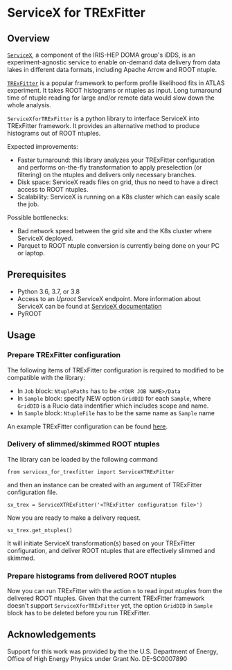 # ServiceX for TRExFitter

## Overview

[`ServiceX`](https://github.com/ssl-hep/ServiceX), a component of the IRIS-HEP DOMA group's iDDS, is an experiment-agnostic service to enable on-demand data delivery from data lakes in different data formats, including Apache Arrow and ROOT ntuple. 

[`TRExFitter`](https://gitlab.cern.ch/TRExStats/TRExFitter) is a popular framework to perform profile likelihood fits in ATLAS experiment. It takes ROOT histograms or ntuples as input. Long turnaround time of ntuple reading for large and/or remote data would slow down the whole analysis.

`ServiceXforTRExFitter` is a python library to interface ServiceX into TRExFitter framework. It provides an alternative method to produce histograms out of ROOT ntuples. 

<!-- Primary goal is the fast delivery of histograms from ROOT ntuples, which replaces TRExFitter option `n`.  -->

Expected improvements:
<!-- - Faster turnaround: this library analyzes your TRExFitter configuration to apply preselection (or filtering) on the ntuples and deliver only necessary branches. -->
- Faster turnaround: this library analyzes your TRExFitter configuration and performs on-the-fly transformation to apply preselection (or filtering) on the ntuples and delivers only necessary branches.
- Disk space: ServiceX reads files on grid, thus no need to have a direct access to ROOT ntuples.
- Scalability: ServiceX is running on a K8s cluster which can easily scale the job.

Possible bottlenecks:
- Bad network speed between the grid site and the K8s cluster where ServiceX deployed.
- Parquet to ROOT ntuple conversion is currently being done on your PC or laptop.

<!-- ServiceX for TRExFitter is a python library 
which delivers only needed data based on the TRExFitter configuration file
to deliver only data used by TRExFitter interactively. -->

## Prerequisites

- Python 3.6, 3.7, or 3.8
- Access to an *Uproot* ServiceX endpoint. More information about ServiceX can be found at [ServiceX documentation](https://servicex.readthedocs.io/en/latest/)
- PyROOT

## Usage

### Prepare TRExFitter configuration

The following items of TRExFitter configuration is required to modified to be compatible with the library:

- In `Job` block:  `NtuplePaths` has to be `<YOUR JOB NAME>/Data`
- In `Sample` block: specify NEW option `GridDID` for each `Sample`, where `GridDID` is a Rucio data indentifier which includes scope and name. 
- In `Sample` block: `NtupleFile` has to be the same name as `Sample` name

An example TRExFitter configuration can be found [here](https://github.com/kyungeonchoi/ServiceXforTRExFitter/blob/development/config/v9fit_simple.config).

### Delivery of slimmed/skimmed ROOT ntuples
<!-- ```
from servicex_for_trexfitter import ServiceXTRExFitter
sx_trex = ServiceXTRExFitter('<TRExFitter configuration file>')
sx_trex.get_ntuples()
``` -->
The library can be loaded by the following command
```
from servicex_for_trexfitter import ServiceXTRExFitter
```

and then an instance can be created with an argument of TRExFitter configuration file.
```
sx_trex = ServiceXTRExFitter('<TRExFitter configuration file>')
```

Now you are ready to make a delivery request. 
```
sx_trex.get_ntuples()
```
It will initiate ServiceX transformation(s) based on your TRExFitter configuration, and deliver ROOT ntuples that are effectively slimmed and skimmed.

### Prepare histograms from delivered ROOT ntuples

Now you can run TRExFitter with the action `n` to read input ntuples from the delivered ROOT ntuples. 
Given that the current TRExFitter framework doesn't support `ServiceXforTRExFitter` yet, the option `GridDID` in `Sample` block has to be deleted before you run TRExFitter.



<!-- configuration file -->

<!-- ## Limitations -->

<!-- ## Current version
The current version (`v0.4`) supports a simplified TRExFitter configuration file which contains one Region and multiple Samples. It performs very similarly to the `n` step of TRExFitter which extract histograms from flat-ntuple with selection. Log file will be generated under directory `log`. The output histogram is normalized to the luminosity set by the configuration file.  -->

<!-- ## Usage -->


<!-- The following script runs the `ServiceXforTRExFitter`:
```
python ServiceXReader.py
```
which performs following steps in order:
- Step 1: Check helm chart for SerivceX is deployed and running in good condition
- Step 2: Prepare backend to make a request
- Step 3: Prepare transform requests
- Step 4: Make requests
- Step 5: Monitor jobs
- Step 6: Prepare backend to download output
- Step 7: Download output
- Step 8: Post processing
- Step 9: Disconnect from backends

You have to specify a Grid DID name for a sample in your TRExFitter configuration file.

## Example 
The following shows the real-time demo of the `ServiceXforTRExFitter`: 

![](demo.gif)

The output histogram is located at `v9/Histograms/ttHML_l30tau_ttH_histos.root`.  -->

## Acknowledgements
Support for this work was provided by the the U.S. Department of Energy, Office of High Energy Physics under Grant No. DE-SC0007890